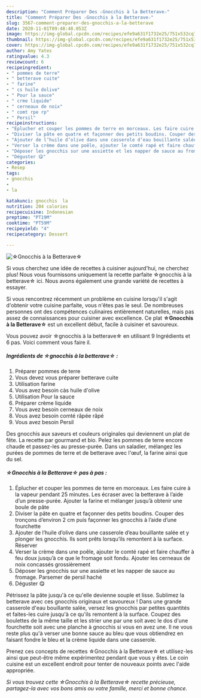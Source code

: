 ```yaml
---
description: "Comment Préparer Des ☆Gnocchis à la Betterave☆"
title: "Comment Préparer Des ☆Gnocchis à la Betterave☆"
slug: 3567-comment-preparer-des-gnocchis-a-la-betterave
date: 2020-11-01T09:48:48.053Z
image: https://img-global.cpcdn.com/recipes/efe9a631f1732e25/751x532cq70/☆gnocchis-a-la-betterave☆-photo-principale-de-la-recette.jpg
thumbnail: https://img-global.cpcdn.com/recipes/efe9a631f1732e25/751x532cq70/☆gnocchis-a-la-betterave☆-photo-principale-de-la-recette.jpg
cover: https://img-global.cpcdn.com/recipes/efe9a631f1732e25/751x532cq70/☆gnocchis-a-la-betterave☆-photo-principale-de-la-recette.jpg
author: Amy Yates
ratingvalue: 4.3
reviewcount: 6
recipeingredient:
- " pommes de terre"
- " betterave cuite"
- " farine"
- " cs huile dolive"
- " Pour la sauce"
- " crme liquide"
- " cerneaux de noix"
- " comt rpe rp"
- " Persil"
recipeinstructions:
- "Éplucher et couper les pommes de terre en morceaux. Les faire cuire à la vapeur pendant 25 minutes. Les écraser avec la betterave à l’aide d’un presse-purée. Ajouter la farine et mélanger jusqu’à obtenir une boule de pâte"
- "Diviser la pâte en quatre et façonner des petits boudins. Couper des tronçons d’environ 2 cm puis façonner les gnocchis à l’aide d’une fourchette"
- "Ajouter de l’huile d’olive dans une casserole d’eau bouillante salée et y plonger les gnocchis. Ils sont prêts lorsqu’ils remontent à la surface. Réserver"
- "Verser la crème dans une poêle, ajouter le comté rapé et faire chauffer à feu doux jusqu’à ce que le fromage soit fondu. Ajouter les cerneaux de noix concassés grossièrement"
- "Déposer les gnocchis sur une assiette et les napper de sauce au fromage. Parsemer de persil haché"
- "Déguster 😋"
categories:
- Resep
tags:
- gnocchis
- 
- la

katakunci: gnocchis  la 
nutrition: 204 calories
recipecuisine: Indonesian
preptime: "PT19M"
cooktime: "PT59M"
recipeyield: "4"
recipecategory: Dessert

---
```



![☆Gnocchis à la Betterave☆](https://img-global.cpcdn.com/recipes/efe9a631f1732e25/751x532cq70/☆gnocchis-a-la-betterave☆-photo-principale-de-la-recette.jpg)

Si vous cherchez une idée de recettes à cuisiner aujourd'hui, ne cherchez plus! Nous vous fournissons uniquement la recette parfaite ☆gnocchis à la betterave☆ ici. Nous avons également une grande variété de recettes à essayer.

Si vous rencontrez récemment un problème en cuisine lorsqu'il s'agit d'obtenir votre cuisine parfaite, vous n'êtes pas le seul. De nombreuses personnes ont des compétences culinaires entièrement naturelles, mais pas assez de connaissances pour cuisiner avec excellence. Ce plat <strong> ☆Gnocchis à la Betterave☆ </strong> est un excellent début, facile à cuisiner et savoureux.

<!--inarticleads1-->

Vous pouvez avoir ☆gnocchis à la betterave☆ en utilisant 9 Ingrédients et 6 pas. Voici comment vous faire il.

##### Ingrédients de ☆gnocchis à la betterave☆ :

1. Préparer  pommes de terre
1. Vous devez vous préparer  betterave cuite
1. Utilisation  farine
1. Vous avez besoin  càs huile d&#39;olive
1. Utilisation  Pour la sauce
1. Préparer  crème liquide
1. Vous avez besoin  cerneaux de noix
1. Vous avez besoin  comté râpée râpé
1. Vous avez besoin  Persil


Des gnocchis aux saveurs et couleurs originales qui deviennent un plat de fête. La recette par gourmand et bio. Pelez les pommes de terre encore chaude et passez-les au presse-purée. Dans un saladier, mélangez les purées de pommes de terre et de betterave avec l&#39;œuf, la farine ainsi que du sel. 

<!--inarticleads2-->

##### ☆Gnocchis à la Betterave☆ pas à pas :

1. Éplucher et couper les pommes de terre en morceaux. Les faire cuire à la vapeur pendant 25 minutes. Les écraser avec la betterave à l’aide d’un presse-purée. Ajouter la farine et mélanger jusqu’à obtenir une boule de pâte
1. Diviser la pâte en quatre et façonner des petits boudins. Couper des tronçons d’environ 2 cm puis façonner les gnocchis à l’aide d’une fourchette
1. Ajouter de l’huile d’olive dans une casserole d’eau bouillante salée et y plonger les gnocchis. Ils sont prêts lorsqu’ils remontent à la surface. Réserver
1. Verser la crème dans une poêle, ajouter le comté rapé et faire chauffer à feu doux jusqu’à ce que le fromage soit fondu. Ajouter les cerneaux de noix concassés grossièrement
1. Déposer les gnocchis sur une assiette et les napper de sauce au fromage. Parsemer de persil haché
1. Déguster 😋


Pétrissez la pâte jusqu&#39;à ce qu&#39;elle devienne souple et lisse. Sublimez la betterave avec ces gnocchis originaux et savoureux ! Dans une grande casserole d&#39;eau bouillante salée, versez les gnocchis par petites quantités et faites-les cuire jusqu&#39;à ce qu&#39;ils remontent à la surface. Coupez des boulettes de la même taille et les strier une par une soit avec le dos d&#39;une fourchette soit avec une planche à gnocchis si vous en avez une. Il ne vous reste plus qu&#39;à verser une bonne sauce au bleu que vous obtiendrez en faisant fondre le bleu et la crème liquide dans une casserole. 

<!--inarticleads1-->

<p>
Prenez ces concepts de recettes ☆Gnocchis à la Betterave☆ et utilisez-les ainsi que peut-être même expérimentez pendant que vous y êtes. Le coin cuisine est un excellent endroit pour tenter de nouveaux points avec l'aide appropriée.
</p>

<p>
<i>Si vous trouvez cette ☆Gnocchis à la Betterave☆ recette précieuse, partagez-la avec vos bons amis ou votre famille, merci et bonne chance.</i>
</p>
